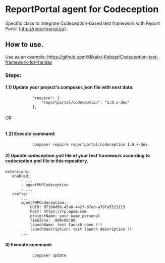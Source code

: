 # ReportPortal agent for Codeception

Specific class to integrate Codeception-based test framework with Report Portal (http://reportportal.io/).

## How to use.

Use as an example: https://github.com/Mikalai-Kabzar/Codeception-test-framework-for-Yandex

### Steps:

#### 1.1) Update your project's composer.json file with next data:
```
            "require": {
                "reportportal/codeception": "1.0.x-dev"
            },
```
###### OR
#### 1.2) Execute command:
```
            composer require reportportal/codeception 1.0.x-dev
```
 #### 2) Update codeception.yml file of your test framework according to codeception.yml file in this repository.
 
 ```
 extensions:
    enabled:
        - ...
        - agentPHPCodeception
        - ...        
    config:
        ...
        agentPHPCodeception:
            UUID: 07104d6b-45a0-442f-b7ed-a79fa5321123
            host: https://rp.epam.com
            projectName: your_name_personal
            timeZone: .000+00:00
            launchName: test launch name !!!
            launchDescription: test launch description !!!
        ...
 ```

#### 3) Execute command:
```
            composer update
```
